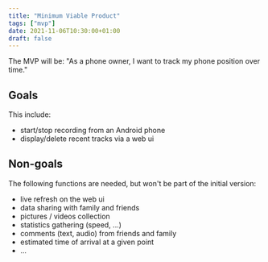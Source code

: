 ```yaml
---
title: "Minimum Viable Product"
tags: ["mvp"]
date: 2021-11-06T10:30:00+01:00
draft: false
---
```


The MVP will be: "As a phone owner, I want to track my phone position over time."

## Goals
This include:
- start/stop recording from an Android phone
- display/delete recent tracks via a web ui

## Non-goals
The following functions are needed, but won't be part of the initial version:
- live refresh on the web ui
- data sharing with family and friends
- pictures / videos collection
- statistics gathering (speed, ...)
- comments (text, audio) from friends and family
- estimated time of arrival at a given point
- ...

